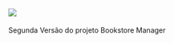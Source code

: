# <img src="/home/israelmessias/Desenvolvimento/Java/bookstoremanagerV2/Dimensões personalizadas 500x250 px.jpeg">
Segunda Versão do projeto Bookstore Manager 
